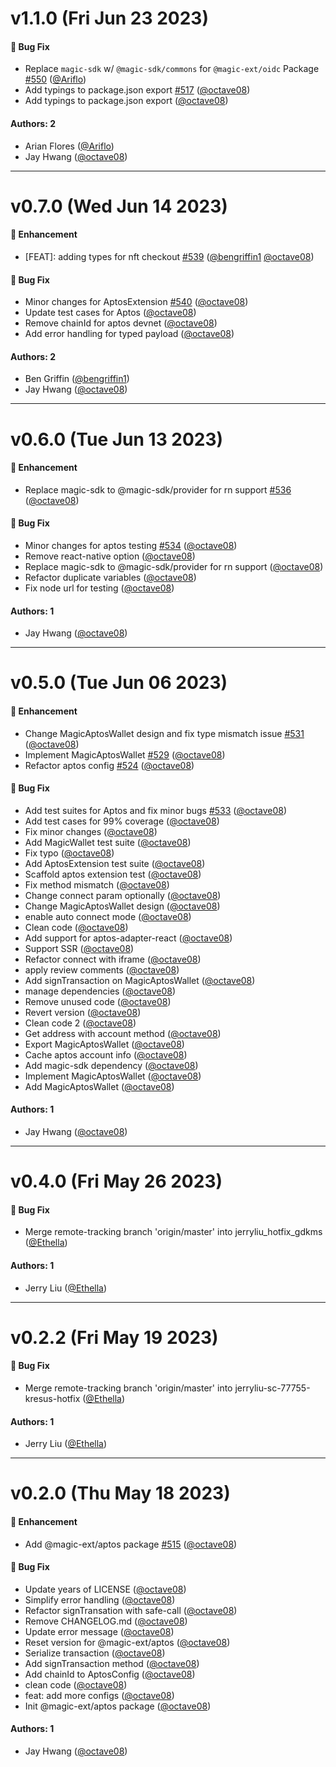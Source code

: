 # v1.1.0 (Fri Jun 23 2023)

#### 🐛 Bug Fix

- Replace `magic-sdk` w/ `@magic-sdk/commons` for `@magic-ext/oidc` Package [#550](https://github.com/magiclabs/magic-js/pull/550) ([@Ariflo](https://github.com/Ariflo))
- Add typings to package.json export [#517](https://github.com/magiclabs/magic-js/pull/517) ([@octave08](https://github.com/octave08))
- Add typings to package.json export ([@octave08](https://github.com/octave08))

#### Authors: 2

- Arian Flores ([@Ariflo](https://github.com/Ariflo))
- Jay Hwang ([@octave08](https://github.com/octave08))

---

# v0.7.0 (Wed Jun 14 2023)

#### 🚀 Enhancement

- [FEAT]: adding types for nft checkout [#539](https://github.com/magiclabs/magic-js/pull/539) ([@bengriffin1](https://github.com/bengriffin1) [@octave08](https://github.com/octave08))

#### 🐛 Bug Fix

- Minor changes for AptosExtension [#540](https://github.com/magiclabs/magic-js/pull/540) ([@octave08](https://github.com/octave08))
- Update test cases for Aptos ([@octave08](https://github.com/octave08))
- Remove chainId for aptos devnet ([@octave08](https://github.com/octave08))
- Add error handling for typed payload ([@octave08](https://github.com/octave08))

#### Authors: 2

- Ben Griffin ([@bengriffin1](https://github.com/bengriffin1))
- Jay Hwang ([@octave08](https://github.com/octave08))

---

# v0.6.0 (Tue Jun 13 2023)

#### 🚀 Enhancement

- Replace magic-sdk to @magic-sdk/provider for rn support [#536](https://github.com/magiclabs/magic-js/pull/536) ([@octave08](https://github.com/octave08))

#### 🐛 Bug Fix

- Minor changes for aptos testing [#534](https://github.com/magiclabs/magic-js/pull/534) ([@octave08](https://github.com/octave08))
- Remove react-native option ([@octave08](https://github.com/octave08))
- Replace magic-sdk to @magic-sdk/provider for rn support ([@octave08](https://github.com/octave08))
- Refactor duplicate variables ([@octave08](https://github.com/octave08))
- Fix node url for testing ([@octave08](https://github.com/octave08))

#### Authors: 1

- Jay Hwang ([@octave08](https://github.com/octave08))

---

# v0.5.0 (Tue Jun 06 2023)

#### 🚀 Enhancement

- Change MagicAptosWallet design and fix type mismatch issue [#531](https://github.com/magiclabs/magic-js/pull/531) ([@octave08](https://github.com/octave08))
- Implement MagicAptosWallet [#529](https://github.com/magiclabs/magic-js/pull/529) ([@octave08](https://github.com/octave08))
- Refactor aptos config [#524](https://github.com/magiclabs/magic-js/pull/524) ([@octave08](https://github.com/octave08))

#### 🐛 Bug Fix

- Add test suites for Aptos and fix minor bugs [#533](https://github.com/magiclabs/magic-js/pull/533) ([@octave08](https://github.com/octave08))
- Add test cases for 99% coverage ([@octave08](https://github.com/octave08))
- Fix minor changes ([@octave08](https://github.com/octave08))
- Add MagicWallet test suite ([@octave08](https://github.com/octave08))
- Fix typo ([@octave08](https://github.com/octave08))
- Add AptosExtension test suite ([@octave08](https://github.com/octave08))
- Scaffold aptos extension test ([@octave08](https://github.com/octave08))
- Fix method mismatch ([@octave08](https://github.com/octave08))
- Change connect param optionally ([@octave08](https://github.com/octave08))
- Change MagicAptosWallet design ([@octave08](https://github.com/octave08))
- enable auto connect mode ([@octave08](https://github.com/octave08))
- Clean code ([@octave08](https://github.com/octave08))
- Add support for aptos-adapter-react ([@octave08](https://github.com/octave08))
- Support SSR ([@octave08](https://github.com/octave08))
- Refactor connect with iframe ([@octave08](https://github.com/octave08))
- apply review comments ([@octave08](https://github.com/octave08))
- Add signTransaction on MagicAptosWallet ([@octave08](https://github.com/octave08))
- manage dependencies ([@octave08](https://github.com/octave08))
- Remove unused code ([@octave08](https://github.com/octave08))
- Revert version ([@octave08](https://github.com/octave08))
- Clean code 2 ([@octave08](https://github.com/octave08))
- Get address with account method ([@octave08](https://github.com/octave08))
- Export MagicAptosWallet ([@octave08](https://github.com/octave08))
- Cache aptos account info ([@octave08](https://github.com/octave08))
- Add magic-sdk dependency ([@octave08](https://github.com/octave08))
- Implement MagicAptosWallet ([@octave08](https://github.com/octave08))
- Add MagicAptosWallet ([@octave08](https://github.com/octave08))

#### Authors: 1

- Jay Hwang ([@octave08](https://github.com/octave08))

---

# v0.4.0 (Fri May 26 2023)

#### 🐛 Bug Fix

- Merge remote-tracking branch 'origin/master' into jerryliu_hotfix_gdkms ([@Ethella](https://github.com/Ethella))

#### Authors: 1

- Jerry Liu ([@Ethella](https://github.com/Ethella))

---

# v0.2.2 (Fri May 19 2023)

#### 🐛 Bug Fix

- Merge remote-tracking branch 'origin/master' into jerryliu-sc-77755-kresus-hotfix ([@Ethella](https://github.com/Ethella))

#### Authors: 1

- Jerry Liu ([@Ethella](https://github.com/Ethella))

---

# v0.2.0 (Thu May 18 2023)

#### 🚀 Enhancement

- Add @magic-ext/aptos package [#515](https://github.com/magiclabs/magic-js/pull/515) ([@octave08](https://github.com/octave08))

#### 🐛 Bug Fix

- Update years of LICENSE ([@octave08](https://github.com/octave08))
- Simplify error handling ([@octave08](https://github.com/octave08))
- Refactor signTransation with safe-call ([@octave08](https://github.com/octave08))
- Remove CHANGELOG.md ([@octave08](https://github.com/octave08))
- Update error message ([@octave08](https://github.com/octave08))
- Reset version for @magic-ext/aptos ([@octave08](https://github.com/octave08))
- Serialize transaction ([@octave08](https://github.com/octave08))
- Add signTransaction method ([@octave08](https://github.com/octave08))
- Add chainId to AptosConfig ([@octave08](https://github.com/octave08))
- clean code ([@octave08](https://github.com/octave08))
- feat: add more configs ([@octave08](https://github.com/octave08))
- Init @magic-ext/aptos package ([@octave08](https://github.com/octave08))

#### Authors: 1

- Jay Hwang ([@octave08](https://github.com/octave08))
